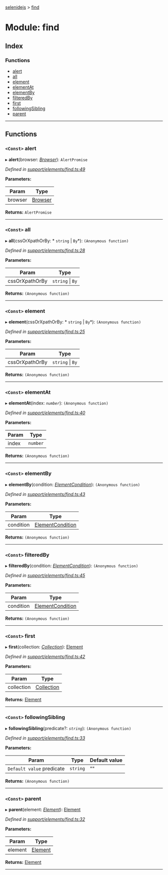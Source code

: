 [selenidejs](../README.md) > [find](../modules/find.md)

# Module: find

## Index

### Functions

* [alert](find.md#alert)
* [all](find.md#all)
* [element](find.md#element)
* [elementAt](find.md#elementat)
* [elementBy](find.md#elementby)
* [filteredBy](find.md#filteredby)
* [first](find.md#first)
* [followingSibling](find.md#followingsibling)
* [parent](find.md#parent)

---

## Functions

<a id="alert"></a>

### `<Const>` alert

▸ **alert**(browser: *[Browser](../classes/browser.md)*): `AlertPromise`

*Defined in [support/elements/find.ts:49](https://github.com/KnowledgeExpert/selenidejs/blob/master/lib/support/elements/find.ts#L49)*

**Parameters:**

| Param | Type |
| ------ | ------ |
| browser | [Browser](../classes/browser.md) |

**Returns:** `AlertPromise`

___
<a id="all"></a>

### `<Const>` all

▸ **all**(cssOrXpathOrBy: * `string` &#124; `By`*): `(Anonymous function)`

*Defined in [support/elements/find.ts:28](https://github.com/KnowledgeExpert/selenidejs/blob/master/lib/support/elements/find.ts#L28)*

**Parameters:**

| Param | Type |
| ------ | ------ |
| cssOrXpathOrBy |  `string` &#124; `By`|

**Returns:** `(Anonymous function)`

___
<a id="element"></a>

### `<Const>` element

▸ **element**(cssOrXpathOrBy: * `string` &#124; `By`*): `(Anonymous function)`

*Defined in [support/elements/find.ts:25](https://github.com/KnowledgeExpert/selenidejs/blob/master/lib/support/elements/find.ts#L25)*

**Parameters:**

| Param | Type |
| ------ | ------ |
| cssOrXpathOrBy |  `string` &#124; `By`|

**Returns:** `(Anonymous function)`

___
<a id="elementat"></a>

### `<Const>` elementAt

▸ **elementAt**(index: *`number`*): `(Anonymous function)`

*Defined in [support/elements/find.ts:40](https://github.com/KnowledgeExpert/selenidejs/blob/master/lib/support/elements/find.ts#L40)*

**Parameters:**

| Param | Type |
| ------ | ------ |
| index | `number` |

**Returns:** `(Anonymous function)`

___
<a id="elementby"></a>

### `<Const>` elementBy

▸ **elementBy**(condition: *[ElementCondition](../#elementcondition)*): `(Anonymous function)`

*Defined in [support/elements/find.ts:43](https://github.com/KnowledgeExpert/selenidejs/blob/master/lib/support/elements/find.ts#L43)*

**Parameters:**

| Param | Type |
| ------ | ------ |
| condition | [ElementCondition](../#elementcondition) |

**Returns:** `(Anonymous function)`

___
<a id="filteredby"></a>

### `<Const>` filteredBy

▸ **filteredBy**(condition: *[ElementCondition](../#elementcondition)*): `(Anonymous function)`

*Defined in [support/elements/find.ts:45](https://github.com/KnowledgeExpert/selenidejs/blob/master/lib/support/elements/find.ts#L45)*

**Parameters:**

| Param | Type |
| ------ | ------ |
| condition | [ElementCondition](../#elementcondition) |

**Returns:** `(Anonymous function)`

___
<a id="first"></a>

### `<Const>` first

▸ **first**(collection: *[Collection](../classes/collection.md)*): [Element](../classes/element.md)

*Defined in [support/elements/find.ts:42](https://github.com/KnowledgeExpert/selenidejs/blob/master/lib/support/elements/find.ts#L42)*

**Parameters:**

| Param | Type |
| ------ | ------ |
| collection | [Collection](../classes/collection.md) |

**Returns:** [Element](../classes/element.md)

___
<a id="followingsibling"></a>

### `<Const>` followingSibling

▸ **followingSibling**(predicate?: *`string`*): `(Anonymous function)`

*Defined in [support/elements/find.ts:33](https://github.com/KnowledgeExpert/selenidejs/blob/master/lib/support/elements/find.ts#L33)*

**Parameters:**

| Param | Type | Default value |
| ------ | ------ | ------ |
| `Default value` predicate | `string` | &quot;&quot; |

**Returns:** `(Anonymous function)`

___
<a id="parent"></a>

### `<Const>` parent

▸ **parent**(element: *[Element](../classes/element.md)*): [Element](../classes/element.md)

*Defined in [support/elements/find.ts:32](https://github.com/KnowledgeExpert/selenidejs/blob/master/lib/support/elements/find.ts#L32)*

**Parameters:**

| Param | Type |
| ------ | ------ |
| element | [Element](../classes/element.md) |

**Returns:** [Element](../classes/element.md)

___

